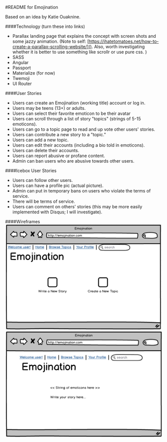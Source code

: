 #README for Emojination

Based on an idea by Katie Ouaknine.

####Technology (turn these into links)
* Parallax landing page that explains the concept with screen shots and some jazzy animation. (Note to self: [https://ihatetomatoes.net/how-to-create-a-parallax-scrolling-website/](). Also, worth investigating whether it is better to use something like scrollr or use pure css. )
* SASS
* Angular
* Passport
* Materialize (for now)
* Twemoji
* UI Router


####User Stories
* Users can create an Emojination (working title) account or log in.
* Users may be teens (13+) or adults.
* Users can select their favorite emoticon to be their avatar
* Users can scroll through a list of story "topics" (strings of 5-15 emoticons).
* Users can go to a topic page to read and up vote other users' stories.
* Users can contribute a new story to a "topic."
* Users can add a new topic.
* Users can edit their accounts (including a bio told in emoticons).
* Users can delete their accounts.
* Users can report abusive or profane content.
* Admin can ban users who are abusive towards other users.


####Icebox User Stories

* Users can follow other users.
* Users can have a profile pic (actual picture).
* Admin can put in temporary bans on users who violate the terms of service.
* There will be terms of service.
* Users can comment on others' stories (this may be more easily implemented with Disqus; I will investigate).


####Wireframes
![](ProfilePage.png)
![](PromptPage.png)


